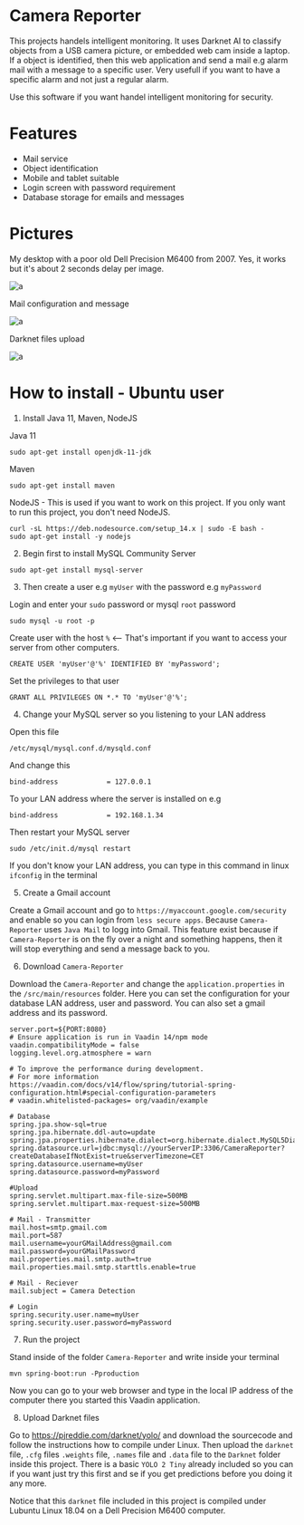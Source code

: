 # Camera Reporter

This projects handels intelligent monitoring. It uses Darknet AI to classify objects from a USB camera picture, or embedded web cam inside a laptop.
If a object is identified, then this web application and send a mail e.g alarm mail with a message to a specific user. Very usefull if you want to have 
a specific alarm and not just a regular alarm. 

Use this software if you want handel intelligent monitoring for security.

# Features

- Mail service
- Object identification
- Mobile and tablet suitable
- Login screen with password requirement
- Database storage for emails and messages

# Pictures

My desktop with a poor old Dell Precision M6400 from 2007. Yes, it works but it's about 2 seconds delay per image.

![a](https://raw.githubusercontent.com/DanielMartensson/Vaadin-DL4J-YOLO-Camera-Mail-Reporter/master/Pictures/Screenshot.png)


Mail configuration and message

![a](https://raw.githubusercontent.com/DanielMartensson/Vaadin-DL4J-YOLO-Camera-Mail-Reporter/master/Pictures/MailConfig.png)

Darknet files upload

![a](https://raw.githubusercontent.com/DanielMartensson/Vaadin-DL4J-YOLO-Camera-Mail-Reporter/master/Pictures/DarknetUpload.png)

# How to install - Ubuntu user

1. Install Java 11, Maven, NodeJS

Java 11
```
sudo apt-get install openjdk-11-jdk
```

Maven
```
sudo apt-get install maven
```

NodeJS - This is used if you want to work on this project. If you only want to run this project, you don't need NodeJS.
```
curl -sL https://deb.nodesource.com/setup_14.x | sudo -E bash -
sudo apt-get install -y nodejs
```

2. Begin first to install MySQL Community Server

```
sudo apt-get install mysql-server
```


3. Then create a user e.g `myUser` with the password e.g `myPassword`

Login and enter your `sudo` password or mysql `root` password
```
sudo mysql -u root -p
```

Create user with the host `%` <-- That's important if you want to access your server from other computers.
```
CREATE USER 'myUser'@'%' IDENTIFIED BY 'myPassword';
```

Set the privileges to that user
```
GRANT ALL PRIVILEGES ON *.* TO 'myUser'@'%';
```

4. Change your MySQL server so you listening to your LAN address

Open this file
```
/etc/mysql/mysql.conf.d/mysqld.conf
```

And change this
```
bind-address            = 127.0.0.1
```

To your LAN address where the server is installed on e.g
```
bind-address            = 192.168.1.34
```

Then restart your MySQL server
```
sudo /etc/init.d/mysql restart
```

If you don't know your LAN address, you can type in this command in linux `ifconfig` in the terminal

5. Create a Gmail account

Create a Gmail account and go to `https://myaccount.google.com/security` and enable so you can login from `less secure apps`.
Because `Camera-Reporter` uses `Java Mail` to logg into Gmail. This feature exist because if `Camera-Reporter` is on the fly over a
night and something happens, then it will stop everything and send a message back to you.

6. Download `Camera-Reporter`

Download the `Camera-Reporter` and change the `application.properties` in the `/src/main/resources` folder.
Here you can set the configuration for your database LAN address, user and password. You can also set a gmail address and its
password. 

```
server.port=${PORT:8080}
# Ensure application is run in Vaadin 14/npm mode
vaadin.compatibilityMode = false
logging.level.org.atmosphere = warn

# To improve the performance during development. 
# For more information https://vaadin.com/docs/v14/flow/spring/tutorial-spring-configuration.html#special-configuration-parameters
# vaadin.whitelisted-packages= org/vaadin/example

# Database
spring.jpa.show-sql=true
spring.jpa.hibernate.ddl-auto=update
spring.jpa.properties.hibernate.dialect=org.hibernate.dialect.MySQL5Dialect
spring.datasource.url=jdbc:mysql://yourServerIP:3306/CameraReporter?createDatabaseIfNotExist=true&serverTimezone=CET
spring.datasource.username=myUser
spring.datasource.password=myPassword

#Upload
spring.servlet.multipart.max-file-size=500MB
spring.servlet.multipart.max-request-size=500MB

# Mail - Transmitter
mail.host=smtp.gmail.com
mail.port=587
mail.username=yourGMailAddress@gmail.com
mail.password=yourGMailPassword
mail.properties.mail.smtp.auth=true
mail.properties.mail.smtp.starttls.enable=true

# Mail - Reciever
mail.subject = Camera Detection

# Login
spring.security.user.name=myUser
spring.security.user.password=myPassword
```

7. Run the project

Stand inside of the folder `Camera-Reporter` and write inside your terminal
```
mvn spring-boot:run -Pproduction
```
Now you can go to your web browser and type in the local IP address of the computer there you started this Vaadin application.

8. Upload Darknet files

Go to https://pjreddie.com/darknet/yolo/ and download the sourcecode and follow the instructions how to compile under Linux. Then upload the `darknet` file, `.cfg` files `.weights` file, `.names` file and `.data` file to the `Darknet` folder inside this project. There is a basic `YOLO 2 Tiny` already included so you can if you want just try this first and se if you get predictions before you doing it any more.

Notice that this `darknet` file included in this project is compiled under Lubuntu Linux 18.04 on a Dell Precision M6400 computer. 
